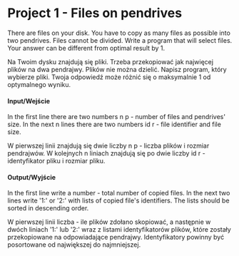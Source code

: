 # Project 1 - Files on pendrives
There are files on your disk. You have to copy as many files as possible into two pendrives. Files cannot be divided. Write a program that will select files. Your answer can be different from optimal result by 1.

Na Twoim dysku znajdują się pliki. Trzeba przekopiować jak najwięcej plików na dwa pendrajwy. Plików nie można dzielić. Napisz program, który wybierze pliki. Twoja odpowiedź może różnić się o maksymalnie 1 od optymalnego wyniku.

#### Input/Wejście

In the first line there are two numbers n p - number of files and pendrives' size.
In the next n lines there are two numbers id r - file identifier and file size.

W pierwszej linii znajdują się dwie liczby n p - liczba plików i rozmiar pendrajwów.
W kolejnych n liniach znajdują się po dwie liczby id r - identyfikator pliku i rozmiar pliku.

#### Output/Wyjście

In the first line write a number - total number of copied files. In the next two lines write '1:' or '2:' with lists of copied file's identifiers. The lists should be sorted in descending order.

W pierwszej linii liczba - ile plików zdołano skopiować, a następnie w dwóch liniach '1:' lub '2:' wraz z listami identyfikatorów plików, które zostały przekopiowane na odpowiadające pendrajwy. Identyfikatory powinny być posortowane od największej do najmniejszej.
